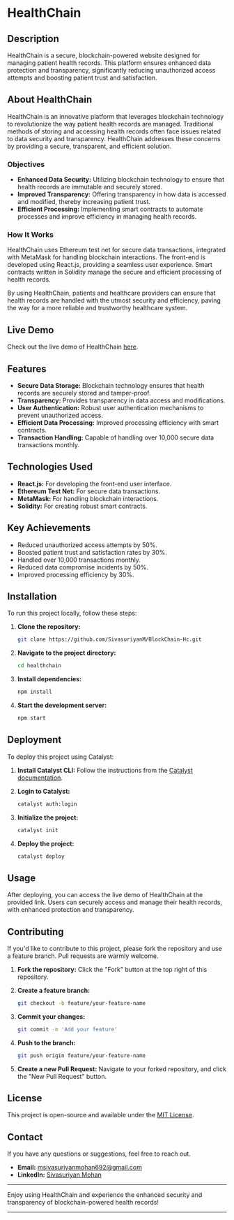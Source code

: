 # HealthChain

## Description
HealthChain is a secure, blockchain-powered website designed for managing patient health records. This platform ensures enhanced data protection and transparency, significantly reducing unauthorized access attempts and boosting patient trust and satisfaction. 

## About HealthChain

HealthChain is an innovative platform that leverages blockchain technology to revolutionize the way patient health records are managed. Traditional methods of storing and accessing health records often face issues related to data security and transparency. HealthChain addresses these concerns by providing a secure, transparent, and efficient solution.

### Objectives
- **Enhanced Data Security:** Utilizing blockchain technology to ensure that health records are immutable and securely stored.
- **Improved Transparency:** Offering transparency in how data is accessed and modified, thereby increasing patient trust.
- **Efficient Processing:** Implementing smart contracts to automate processes and improve efficiency in managing health records.

### How It Works
HealthChain uses Ethereum test net for secure data transactions, integrated with MetaMask for handling blockchain interactions. The front-end is developed using React.js, providing a seamless user experience. Smart contracts written in Solidity manage the secure and efficient processing of health records.

By using HealthChain, patients and healthcare providers can ensure that health records are handled with the utmost security and efficiency, paving the way for a more reliable and trustworthy healthcare system.
## Live Demo
Check out the live demo of HealthChain [here](https://healthchain-60030233640.development.catalystserverless.in/app/).

## Features
- **Secure Data Storage:** Blockchain technology ensures that health records are securely stored and tamper-proof.
- **Transparency:** Provides transparency in data access and modifications.
- **User Authentication:** Robust user authentication mechanisms to prevent unauthorized access.
- **Efficient Data Processing:** Improved processing efficiency with smart contracts.
- **Transaction Handling:** Capable of handling over 10,000 secure data transactions monthly.

## Technologies Used
- **React.js:** For developing the front-end user interface.
- **Ethereum Test Net:** For secure data transactions.
- **MetaMask:** For handling blockchain interactions.
- **Solidity:** For creating robust smart contracts.

## Key Achievements
- Reduced unauthorized access attempts by 50%.
- Boosted patient trust and satisfaction rates by 30%.
- Handled over 10,000 transactions monthly.
- Reduced data compromise incidents by 50%.
- Improved processing efficiency by 30%.

## Installation

To run this project locally, follow these steps:

1. **Clone the repository:**
   ```bash
   git clone https://github.com/SivasuriyanM/BlockChain-Hc.git
   ```
2. **Navigate to the project directory:**
   ```bash
   cd healthchain
   ```
3. **Install dependencies:**
   ```bash
   npm install
   ```
4. **Start the development server:**
   ```bash
   npm start
   ```

## Deployment

To deploy this project using Catalyst:

1. **Install Catalyst CLI:**
   Follow the instructions from the [Catalyst documentation](https://catalyst.zoho.com/documentation).
   
2. **Login to Catalyst:**
   ```bash
   catalyst auth:login
   ```

3. **Initialize the project:**
   ```bash
   catalyst init
   ```

4. **Deploy the project:**
   ```bash
   catalyst deploy
   ```

## Usage

After deploying, you can access the live demo of HealthChain at the provided link. Users can securely access and manage their health records, with enhanced protection and transparency.

## Contributing

If you'd like to contribute to this project, please fork the repository and use a feature branch. Pull requests are warmly welcome.

1. **Fork the repository:**
   Click the "Fork" button at the top right of this repository.

2. **Create a feature branch:**
   ```bash
   git checkout -b feature/your-feature-name
   ```

3. **Commit your changes:**
   ```bash
   git commit -m 'Add your feature'
   ```

4. **Push to the branch:**
   ```bash
   git push origin feature/your-feature-name
   ```

5. **Create a new Pull Request:**
   Navigate to your forked repository, and click the "New Pull Request" button.

## License

This project is open-source and available under the [MIT License](LICENSE).

## Contact

If you have any questions or suggestions, feel free to reach out.

- **Email:** msivasuriyanmohan692@gmail.com 
- **LinkedIn:** [Sivasuriyan Mohan](https://www.linkedin.com/in/siva-suriyan-m/)


---

Enjoy using HealthChain and experience the enhanced security and transparency of blockchain-powered health records!

---

